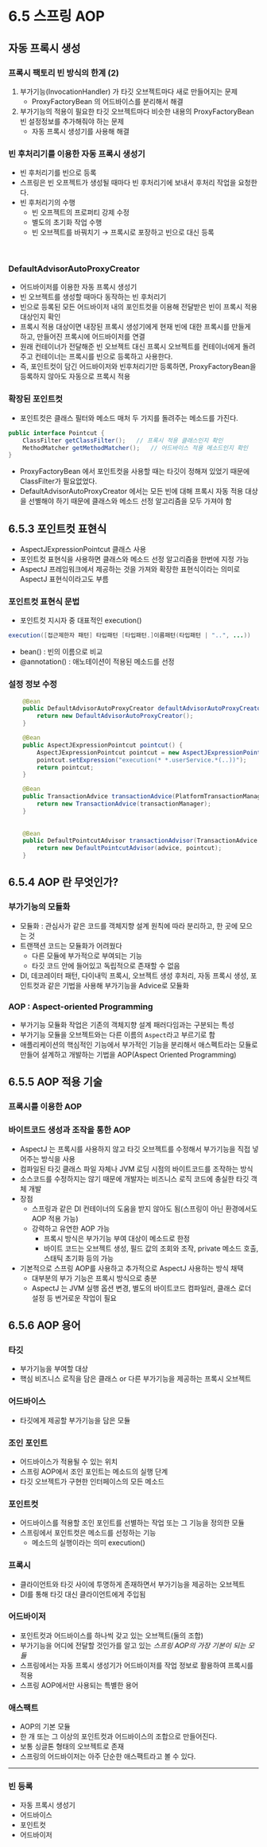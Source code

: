 6.5 스프링 AOP
=
## 자동 프록시 생성
### 프록시 팩토리 빈 방식의 한계 (2)
1. 부가기능(InvocationHandler) 가 타깃 오브젝트마다 새로 만들어지는 문제
   - ProxyFactoryBean 의 어드바이스를 분리해서 해결
2. 부가기능의 적용이 필요한 타깃 오브젝트마다 비슷한 내용의 ProxyFactoryBean 빈 설정정보를 추가해줘야 하는 문제
   - 자동 프록시 생성기를 사용해 해결

### 빈 후처리기를 이용한 자동 프록시 생성기
- 빈 후처리기를 빈으로 등록
- 스프링은 빈 오프젝트가 생성될 때마다 빈 후처리기에 보내서 후처리 작업을 요청한다. 
- 빈 후처리기의 수행
  - 빈 오프젝트의 프로퍼티 강제 수정
  - 별도의 초기화 작업 수행
  - 빈 오브젝트를 바꿔치기 &rarr; 프록시로 포장하고 빈으로 대신 등록

<br>

### DefaultAdvisorAutoProxyCreator
- 어드바이저를 이용한 자동 프록시 생성기
- 빈 오브젝트를 생성할 때마다 동작하는 빈 후처리기
- 빈으로 등록된 모든 어드바이저 내의 포인트컷을 이용해 전달받은 빈이 프록시 적용 대상인지 확인
- 프록시 적용 대상이면 내장된 프록시 생성기에게 현재 빈에 대한 프록시를 만들게 하고, 만들어진 프록시에 어드바이저를 연결
- 원래 컨테이너가 전달해준 빈 오브젝트 대신 프록시 오브젝트를 컨테이너에게 돌려주고 컨테이너는 프록시를 빈으로 등록하고 사용한다. 
- 즉, 포인트컷이 담긴 어드바이저와 빈후처리기만 등록하면, ProxyFactoryBean을 등록하지 않아도 자동으로 프록시 적용

### 확장된 포인트컷
- 포인트컷은 클래스 필터와 메소드 매처 두 가지를 돌려주는 메소드를 가진다. 
```java
public interface Pointcut {
    ClassFilter getClassFilter();   // 프록시 적용 클래스인지 확인
    MethodMatcher getMethodMatcher();   // 어드바이스 적용 메소드인지 확인
}
```
- ProxyFactoryBean 에서 포인트컷을 사용할 때는 타깃이 정해져 있었기 때문에 ClassFilter가 필요없었다. 
- DefaultAdvisorAutoProxyCreator 에서는 모든 빈에 대해 프록시 자동 적용 대상을 선별해야 하기 때문에 클래스와 메소드 선정 알고리즘을 모두 가져야 함

## 6.5.3 포인트컷 표현식
- AspectJExpressionPointcut 클래스 사용
- 포인트컷 표현식을 사용하면 클래스와 메소드 선정 알고리즘을 한번에 지정 가능
- AspectJ 프레임워크에서 제공하는 것을 가져와 확장한 표현식이라는 의미로 AspectJ 표현식이라고도 부름

### 포인트컷 표현식 문법
- 포인트컷 지시자 중 대표적인 execution()
```java
execution([접근제한자 패턴] 타입패턴 [타입패턴.]이름패턴(타입패턴 | "..", ...))
```
- bean() : 빈의 이름으로 비교
- @annotation() : 애노테이션이 적용된 메소드를 선정

### 설정 정보 수정
```java
    @Bean
    public DefaultAdvisorAutoProxyCreator defaultAdvisorAutoProxyCreator() {
        return new DefaultAdvisorAutoProxyCreator();
    }

    @Bean
    public AspectJExpressionPointcut pointcut() {
        AspectJExpressionPointcut pointcut = new AspectJExpressionPointcut();
        pointcut.setExpression("execution(* *.userService.*(..))");
        return pointcut;
    }

    @Bean
    public TransactionAdvice transactionAdvice(PlatformTransactionManager transactionManager) {
        return new TransactionAdvice(transactionManager);
    }
    
    
    @Bean
    public DefaultPointcutAdvisor transactionAdvisor(TransactionAdvice advice, AspectJExpressionPointcut pointcut) {
        return new DefaultPointcutAdvisor(advice, pointcut);
    }
```

## 6.5.4 AOP 란 무엇인가?
### 부가기능의 모듈화
- 모듈화 : 관심사가 같은 코드를 객체지향 설계 원칙에 따라 분리하고, 한 곳에 모으는 것
- 트랜잭션 코드는 모듈화가 어려웠다
  - 다른 모듈에 부가적으로 부여되는 기능
  - 타깃 코드 안에 들어있고 독립적으로 존재할 수 없음
- DI, 데코레이터 패턴, 다이내믹 프록시, 오브젝트 생성 후처리, 자동 프록시 생성, 포인트컷과 같은 기법을 사용해 부가기능을 Advice로 모듈화

### AOP : Aspect-oriented Programming
- 부가기능 모듈화 작업은 기존의 객체지향 설계 패러다임과는 구분되는 특성
- 부가기능 모듈을 오브젝트와는 다른 이름의 `Aspect`라고 부르기로 함
- 애플리케이션의 핵심적인 기능에서 부가적인 기능을 분리해서 애스펙트라는 모듈로 만들어 설계하고 개발하는 기법을 AOP(Aspect Oriented Programming)

## 6.5.5 AOP 적용 기술
### 프록시를 이용한 AOP
### 바이트코드 생성과 조작을 통한 AOP
- AspectJ 는 프록시를 사용하지 않고 타깃 오브젝트를 수정해서 부가기능을 직접 넣어주는 방식을 사용
- 컴파일된 타깃 클래스 파일 자체나 JVM 로딩 시점의 바이트코드를 조작하는 방식
- 소스코드를 수정하지는 않기 때문에 개발자는 비즈니스 로직 코드에 충실한 타깃 객체 개발
- 장점
  - 스프링과 같은 DI 컨테이너의 도움을 받지 않아도 됨(스프링이 아닌 환경에서도 AOP 적용 가능)
  - 강력하고 유연한 AOP 가능
    - 프록시 방식은 부가기능 부여 대상이 메소드로 한정
    - 바이트 코드는 오브젝트 생성, 필드 값의 조회와 조작, private 메소드 호출, 스태틱 초기화 등의 가능
- 기본적으로 스프링 AOP를 사용하고 추가적으로 AspectJ 사용하는 방식 채택
  - 대부분의 부가 기능은 프록시 방식으로 충분
  - AspectJ 는 JVM 실행 옵션 변경, 별도의 바이트코드 컴파일러, 클래스 로더 설정 등 번거로운 작업이 필요

## 6.5.6 AOP 용어
### 타깃
- 부가기능을 부여할 대상
- 핵심 비즈니스 로직을 담은 클래스 or 다른 부가기능을 제공하는 프록시 오브젝트

### 어드바이스
- 타깃에게 제공할 부가기능을 담은 모듈

### 조인 포인트
- 어드바이스가 적용될 수 있는 위치
- 스프링 AOP에서 조인 포인트는 메소드의 실행 단계 
- 타깃 오브젝트가 구현한 인터페이스의 모든 메소드

### 포인트컷
- 어드바이스를 적용할 조인 포인트를 선별하는 작업 또는 그 기능을 정의한 모듈
- 스프링에서 포인트컷은 메소드를 선정하는 기능
  - 메소드의 실행이라는 의미 execution()

### 프록시
- 클라이언트와 타깃 사이에 투명하게 존재하면서 부가기능을 제공하는 오브젝트
- DI를 통해 타깃 대신 클라이언트에게 주입됨

### 어드바이저
- 포인트컷과 어드바이스를 하나씩 갖고 있는 오브젝트(둘의 조합)
- 부가기능을 어디에 전달할 것인가를 알고 있는 *스프링 AOP의 가장 기본이 되는 모듈*
- 스프링에서는 자동 프록시 생성기가 어드바이저를 작업 정보로 활용하여 프록시를 적용
- 스프링 AOP에서만 사용되는 특별한 용어

### 애스팩트
- AOP의 기본 모듈
- 한 개 또는 그 이상의 포인트컷과 어드바이스의 조합으로 만들어진다. 
- 보통 싱글톤 형태의 오브젝트로 존재
- 스프링의 어드바이저는 아주 단순한 애스팩트라고 볼 수 있다. 

--- 

### 빈 등록
- 자동 프록시 생성기
- 어드바이스
- 포인트컷
- 어드바이저 
